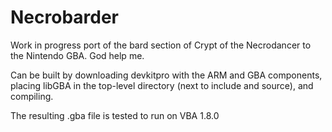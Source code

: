 # Necrobarder
Work in progress port of the bard section of Crypt of the Necrodancer to the Nintendo GBA. God help me.

Can be built by downloading devkitpro with the ARM and GBA components, placing libGBA in the top-level directory (next to include and source), and compiling. 

The resulting .gba file is tested to run on VBA 1.8.0
